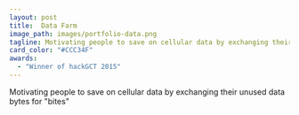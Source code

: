 ```yaml
---
layout: post
title:  Data Farm
image_path: images/portfolio-data.png
tagline: Motivating people to save on cellular data by exchanging their unused data bytes for "bites"
card_color: "#CCC34F"
awards:
  - "Winner of hackGCT 2015"
---
```


Motivating people to save on cellular data by exchanging their unused data bytes for "bites"
